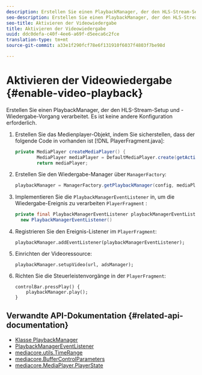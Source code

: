```yaml
---
description: Erstellen Sie einen PlaybackManager, der den HLS-Stream-Setup und -Wiedergabe-Vorgang verarbeitet. Es ist keine andere Konfiguration erforderlich.
seo-description: Erstellen Sie einen PlaybackManager, der den HLS-Stream-Setup und -Wiedergabe-Vorgang verarbeitet. Es ist keine andere Konfiguration erforderlich.
seo-title: Aktivieren der Videowiedergabe
title: Aktivieren der Videowiedergabe
uuid: ddc0defa-c40f-4ee6-a69f-d5eeca6c2fce
translation-type: tm+mt
source-git-commit: a33e1f290fcf78e6f131910f6037f4803f7be98d

---
```



# Aktivieren der Videowiedergabe {#enable-video-playback}

Erstellen Sie einen PlaybackManager, der den HLS-Stream-Setup und -Wiedergabe-Vorgang verarbeitet. Es ist keine andere Konfiguration erforderlich.

1. Erstellen Sie das Medienplayer-Objekt, indem Sie sicherstellen, dass der folgende Code in vorhanden ist [!DNL PlayerFragment.java]:

   ```java
   private MediaPlayer createMediaPlayer() { 
           MediaPlayer mediaPlayer = DefaultMediaPlayer.create(getActivity().getApplicationContext()); 
           return mediaPlayer;
   ```

   <!-- I've duplicated this information. It also exists in the PlayerFragment section, just before the Feature manager section. I figured that I should have it here as well, in case they jump directly to this section.-->

1. Erstellen Sie den Wiedergabe-Manager über `ManagerFactory`:

   ```java
   playbackManager = ManagerFactory.getPlaybackManager(config, mediaPlayer);
   ```

1. Implementieren Sie die `PlaybackManagerEventListener` in, um die Wiedergabe-Ereignis zu verarbeiten `PlayerFragment` :

   ```java
   private final PlaybackManagerEventListener playbackManagerEventListener =  
     new PlaybackManagerEventListener() 
   ```

1. Registrieren Sie den Ereignis-Listener im `PlayerFragment`:

   ```
   playbackManager.addEventListener(playbackManagerEventListener);
   ```

1. Einrichten der Videoressource:

   ```
   playbackManager.setupVideo(url, adsManager); 
   ```

1. Richten Sie die Steuerleistenvorgänge in der `PlayerFragment`:

   ```
   controlBar.pressPlay() { 
       playbackManager.play();  
   }
   ```

## Verwandte API-Dokumentation {#related-api-documentation}

* [Klasse PlaybackManager](https://help.adobe.com/en_US/primetime/api/reference_implementation/android/javadoc/com/adobe/primetime/reference/manager/PlaybackManager.html)
* [PlaybackManagerEventListener](https://help.adobe.com/en_US/primetime/api/reference_implementation/android/javadoc/com/adobe/primetime/reference/manager/PlaybackManager.PlaybackManagerEventListener.html)
* [mediacore.utils.TimeRange](https://help.adobe.com/en_US/primetime/api/psdk/javadoc/com/adobe/mediacore/utils/TimeRange.html)
* [mediacore.BufferControlParameters](https://help.adobe.com/en_US/primetime/api/psdk/javadoc/com/adobe/mediacore/BufferControlParameters.html)
* [mediacore.MediaPlayer.PlayerState](https://help.adobe.com/en_US/primetime/api/psdk/javadoc/com/adobe/mediacore/MediaPlayer.PlayerState.html)